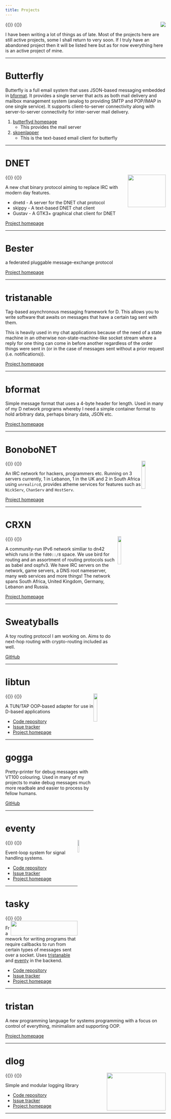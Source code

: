 ```yaml
---
title: Projects
---
```


{{<bruh>}}
<img src="/img/code.png" style="float:right;gap;margin-left:20px">
{{</bruh>}}

I have been writing a lot of things as of late. Most of the projects here are still active projects, some I shall return to very soon. If I truly have an abandoned project then it will be listed here but as for now everything here is an active project of mine.

---

# Butterfly

Butterfly is a full email system that uses JSON-based messaging embedded in [bformat](). It provides a single server that acts as both mail delivery and mailbox management system (analog to providing SMTP and POP/IMAP in one single service). It supports client-to-server connectivity along with server-to-server connectivity for inter-server mail delivery.

1. [butterflyd homepage](/projects/butterfly)
    * This provides the mail server
2. [skoenlapper](/projects/skoenlapper)
    * This is the text-based email client for butterfly

---

# DNET

{{<bruh>}}
<img src="/img/dnet.png" width="119" height="102.5" style="float:right">
{{</bruh>}}

A new chat binary protocol aiming to replace IRC with modern day features.

* dnetd - A server for the DNET chat protocol
* skippy - A text-based DNET chat client
* Gustav - A GTK3+ graphical chat client for DNET

[Project homepage](/projects/dnet)

---

# Bester

a federated pluggable message-exchange protocol

[Project homepage](/projects/bester)

---

# tristanable

Tag-based asynchronous messaging framework for D. This allows you to write software that awaits on messages
that have a certain tag sent with them.

This is heavily used in my chat applications because of the need of a state machine in an otherwise
non-state-machine-like socket stream where a reply for one thing can come in before another regardless
of the order things were sent in (or in the case of messages sent without a prior request (i.e. notifications)).

[Project homepage](/projects/tristanable)

---

# bformat

Simple message format that uses a 4-byte header for length. Used in many of my D network programs whereby I need a simple
container format to hold arbitrary data, perhaps binary data, JSON etc.

[Project homepage](/projects/bformat)

---

# BonoboNET

{{<bruh>}}
<img src="/projects/bonobonet/b_hash_logo.png" width=15% height=15% style="float:right">
{{</bruh>}}

An IRC network for hackers, programmers etc. Running on 3 servers currently, 1 in Lebanon, 1 in the UK and 2 in South Africa using `unrealircd`, provides atheme services for features such as `NickServ`, `ChanServ` and `HostServ`.

[Project homepage](/projects/bonobonet)

---

# CRXN

{{<bruh>}}
<img src="/projects/crxn/img/logo.png" width=15% height=15% style="float:right">
{{</bruh>}}

A community-run IPv6 network similiar to dn42 which runs in the `fd00::/8` space. We use bird for routing and an assortment of routing protocols such as babel and ospfv3. We have IRC servers on the network, game servers, a DNS root nameserver, many web services and more things! The network spans South Africa, United Kingdom, Germany, Lebanon and Russia.

[Project homepage](/projects/crxn)

---

# Sweatyballs

A toy routing protocol I am working on. Aims to do next-hop routing with crypto-routing included as well.

[GitHub](http://github.com/deavmi/sweatyballs)

---

# libtun

{{<bruh>}}
<img src="/projects/libtun/logo.png" width=15% height=15% style="float:right">
{{</bruh>}}

A TUN/TAP OOP-based adapter for use in D-based applications

* [Code repository](/git/deavmi/libtun)
* [Issue tracker](https://github.com/deavmi/libtun)
* [Project homepage](/projects/libtun)

---

# gogga

Pretty-printer for debug messages with VT100 colouring. Used in many of my projects to make debug messages much more readbale and easier to process by fellow humans.

[GitHub](http://github.com/deavmi/gogga)

---

# eventy

{{<bruh>}}
<img src="/projects/eventy/logo.png" width=10% height=10% style="float:right">
{{</bruh>}}

Event-loop system for signal handling systems.

* [Code repository](/git/deavmi/eventy)
* [Issue tracker](https://github.com/deavmi/eventy)
* [Project homepage](/projects/eventy)

---

# tasky

{{<bruh>}}
<img src="/img/tasky.png" width="210" height="46.33" style="float:right">
{{</bruh>}}

Framework for writing programs that require callbacks to run from certain types of messages sent
over a socket. Uses [tristanable](/projects/tristanable) and [eventy](/projects/eventy) in the backend.

* [Code repository](/git/deavmi/tasky)
* [Issue tracker](https://github.com/deavmi/tasky)
* [Project homepage](/projects/tasky)

---

# tristan

A new programming language for systems programming with a focus on control of everything, minimalism and supporting OOP.

[Project homepage](/projects/t)

---

# dlog

{{<bruh>}}
<img src="/img/dlog.png" width="185" height="119.5" style="float:right">
{{</bruh>}}


Simple and modular logging library

* [Code repository](/git/deavmi/dlog)
* [Issue tracker](https://github.com/deavmi/dlog)
* [Project homepage](/projects/dlog)

---
